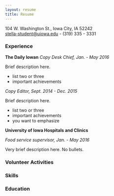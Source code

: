 ```yaml
---
layout: resume
title: Resume
---
```

104 W. Washington St., Iowa City, IA 52242  
[stella-student@uiowa.edu](mailto:stella-student@uiowa.edu) - (319) 335 - 3331

### Experience

**The Daily Iowan** 
*Copy Desk Chief, Jan. - May 2016* 

Brief description here.    

* list two or three
* important achievements

*Copy Editor, Sept. 2014 - Dec. 2015*

Brief description here.    

* list two or three
* important achievements
* you want to emphasize


**University of Iowa Hospitals and Clinics** 

*Food service supervisor, Jan. - May 2016* 

Very brief description here. No bullets.  


### Volunteer Activities


### Skills

### Education
